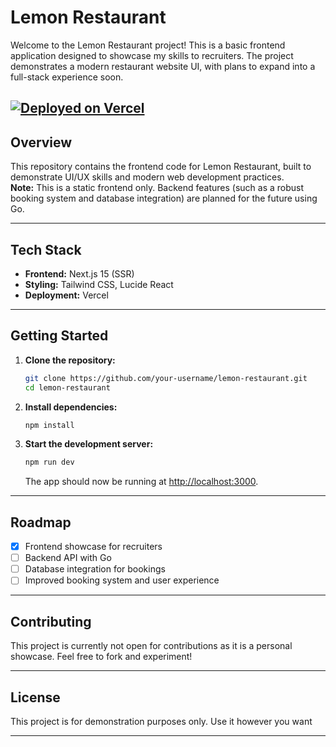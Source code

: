 # Lemon Restaurant

Welcome to the Lemon Restaurant project!
This is a basic frontend application designed to showcase my skills to recruiters. The project demonstrates a modern restaurant website UI, with plans to expand into a full-stack experience soon.

## [![Deployed on Vercel](https://img.shields.io/badge/Deployed%20on-Vercel-black?style=for-the-badge&logo=vercel)](https://lemon-restaurant-n8ze-git-main-achrafs-projects-7bc43d08.vercel.app)

## Overview

This repository contains the frontend code for Lemon Restaurant, built to demonstrate UI/UX skills and modern web development practices.  
**Note:** This is a static frontend only. Backend features (such as a robust booking system and database integration) are planned for the future using Go.

---

## Tech Stack

- **Frontend:** Next.js 15 (SSR)
- **Styling:** Tailwind CSS, Lucide React
- **Deployment:** Vercel

---

## Getting Started

1. **Clone the repository:**

   ```bash
   git clone https://github.com/your-username/lemon-restaurant.git
   cd lemon-restaurant
   ```

2. **Install dependencies:**

   ```bash
   npm install
   ```

3. **Start the development server:**
   ```bash
   npm run dev
   ```
   The app should now be running at [http://localhost:3000](http://localhost:3000).

---

## Roadmap

- [x] Frontend showcase for recruiters
- [ ] Backend API with Go
- [ ] Database integration for bookings
- [ ] Improved booking system and user experience

---

## Contributing

This project is currently not open for contributions as it is a personal showcase.
Feel free to fork and experiment!

---

## License

This project is for demonstration purposes only. Use it however you want

---
